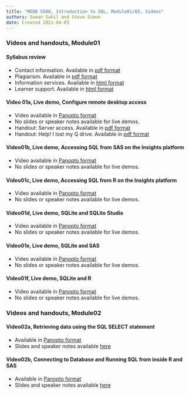 ```yaml
---
title: "MEDB 5508, Introduction to SQL, Module01/02, Videos"
authors: Suman Sahil and Steve Simon
date: Created 2021-04-03
---
```


### Videos and handouts, Module01

#### Syllabus review

+ Contact information. Available in [pdf format][git1]
+ Plagiarism. Available in [pdf format][git2]
+ Information services. Available in [html format][url1]
+ Learner support. Available in [html format][can1]

#### Video 01a, Live demo, Configure remote desktop access
+ Video available in [Panopto format][pan1]
+ No slides or speaker notes available for live demos.
+ Handout: Server access. Available in [pdf format][can2]
+ Handout: Help! I lost my Q drive. Available in [pdf format][git3]
  
#### Video01b, Live demo, Accessing SQL from SAS on the Insights platform
+ Video available in [Panopto format][pan2]
+ No slides or speaker notes available for live demos.

#### Video01c, Live demo, Accessing SQL from R on the Insights platform
+ Video available in [Panopto format][pan3]
+ No slides or speaker notes available for live demos.

#### Video01d, Live demo, SQLite and SQLite Studio
+ Video available in [Panopto format][pan4]
+ No slides or speaker notes available for live demos.

#### Video01e, Live demo, SQLite and SAS
+ Video available in [Panopto format][pan5]
+ No slides or speaker notes available for live demos.

#### Video01f, Live demo, SQLite and R
+ Video available in [Panopto format][pan6]
+ No slides or speaker notes available for live demos.
  
### Videos and handouts, Module02

#### Video02a, Retrieving data using the SQL SELECT statement
+ Available in [Panopto format][pan7]
+ Slides and speaker notes available [here][can3]
  
#### Video02b, Connecting to Database and Running SQL from inside R and SAS
  + Available in [Panopto format][pan8]
  + Slides and speaker notes available [here][can4]

[can1]: https://umkc.instructure.com/courses/65702/pages/page01e-learner-support
[can2]: https://umkc.instructure.com/courses/65702/files/3005802?module_item_id=830917
[can3]: https://umkc.instructure.com/courses/65702/files/3005838?module_item_id=830935
[can4]: https://umkc.instructure.com/courses/65702/files/3005836?module_item_id=830938

[git1]: https://github.com/pmean/introduction-to-sql/blob/master/module01-start-here/results/contact-information.pdf
[git2]: https://github.com/pmean/introduction-to-sql/blob/master/module01-start-here/results/plagiarism.pdf
[git3]: https://github.com/pmean/introduction-to-sql/blob/master/module01-start-here/results/lost-drive.pdf

[pan1]: https://umkc.hosted.panopto.com/Panopto/Pages/Viewer.aspx?id=5672c2bb-27c0-4908-b7e3-aaaa0128be5b
[pan2]: https://umkc.hosted.panopto.com/Panopto/Pages/Viewer.aspx?id=77cc43a3-6adc-462d-b931-aab001185329
[pan3]: https://umkc.hosted.panopto.com/Panopto/Pages/Viewer.aspx?id=892ad6f1-40bb-4d0f-ba83-aab0011fa818
[pan4]: https://umkc.hosted.panopto.com/Panopto/Pages/Viewer.aspx?id=9f7d698a-3161-4ba5-ac91-aaad00f39cf8
[pan5]: https://umkc.hosted.panopto.com/Panopto/Pages/Viewer.aspx?id=8d99da1e-b122-4079-a976-aaad00fdc0aa
[pan6]: https://umkc.hosted.panopto.com/Panopto/Pages/Viewer.aspx?id=cc8ab06c-5e5f-4cfd-8a2e-aaad010398ff
[pan7]: https://umkc.hosted.panopto.com/Panopto/Pages/Viewer.aspx?id=617dafb4-b773-4c78-ab31-aaaa00ff29e3
[pan8]: https://umkc.hosted.panopto.com/Panopto/Pages/Viewer.aspx?id=4b2a0448-a776-46eb-a17f-aaa7010bfcbb

[url1]: https://www.umkc.edu/is/

